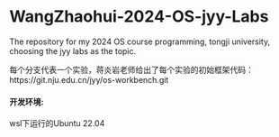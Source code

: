 # WangZhaohui-2024-OS-jyy-Labs
<p>The repository for my 2024 OS course programming, tongji university, choosing the jyy labs as the topic.<p>
<p>每个分支代表一个实验，蒋炎岩老师给出了每个实验的初始框架代码：https://git.nju.edu.cn/jyy/os-workbench.git</p>

#### 开发环境:
<p>wsl下运行的Ubuntu 22.04</p>
